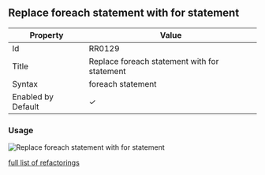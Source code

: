## Replace foreach statement with for statement

| Property           | Value                                        |
| ------------------ | -------------------------------------------- |
| Id                 | RR0129                                       |
| Title              | Replace foreach statement with for statement |
| Syntax             | foreach statement                            |
| Enabled by Default | &#x2713;                                     |

### Usage

![Replace foreach statement with for statement](../../images/refactorings/ReplaceForEachWithFor.png)

[full list of refactorings](Refactorings.md)